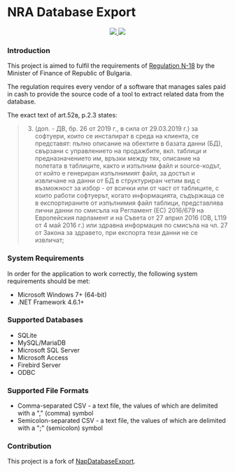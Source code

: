 # NRA Database Export

<p align="center">
    <a href="https://github.com/DavidHoldingAD/NraDatabaseExport/graphs/contributors" alt="Contributors">
        <img src="https://img.shields.io/github/contributors/DavidHoldingAD/NraDatabaseExport" />
    </a>
    <a href="https://github.com/DavidHoldingAD/NraDatabaseExport/pulse" alt="Activity">
        <img src="https://img.shields.io/github/commit-activity/m/DavidHoldingAD/NraDatabaseExport" />
    </a>
</p>

### Introduction

This project is aimed to fulfil the requirements of [Regulation N-18](https://lex.bg/laws/ldoc/2135540645) by the Minister of Finance of
Republic of Bulgaria.

The regulation requires every vendor of a software that manages sales paid in cash to provide the source code of a tool to extract related
data from the database.

The exact text of art.52в, p.2.3 states:

> 3. (доп. - ДВ, бр. 26 от 2019 г., в сила от 29.03.2019 г.) за софтуери, които се инсталират в среда на клиента, се представят: пълно
> описание на обектите в базата данни (БД), свързани с управлението на продажбите, вкл. таблици и предназначението им, връзки между тях,
> описание на полетата в таблиците, както и изпълним файл и source-кодът, от който е генериран изпълнимият файл, за достъп и извличане на
> данни от БД в структуриран четим вид с възможност за избор - от всички или от част от таблиците, с които работи софтуерът, когато
> информацията, съдържаща се в експортираните от изпълнимия файл таблици, представлява лични данни по смисъла на Регламент (ЕС) 2016/679 на
> Европейския парламент и на Съвета от 27 април 2016 (ОВ, L119 от 4 май 2016 г.) или здравна информация по смисъла на чл. 27 от Закона за
> здравето, при експорта тези данни не се извличат;

### System Requirements

In order for the application to work correctly, the following system requirements should be met:

- Microsoft Windows 7+ (64-bit)
- .NET Framework 4.6.1+

### Supported Databases

- SQLite
- MySQL/MariaDB
- Microsoft SQL Server
- Microsoft Access
- Firebird Server
- ODBC

### Supported File Formats

- Comma-separated CSV - a text file, the values of which are delimited with a "," (comma) symbol
- Semicolon-separated CSV - a text file, the values of which are delimited with a ";" (semicolon) symbol

### Contribution

This project is a fork of [NapDatabaseExport](https://github.com/flipm0de/NapDatabaseExport).
